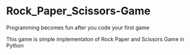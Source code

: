 # Rock_Paper_Scissors-Game

Programming becomes fun after you code your first game

This game is simple implementaton of Rock Paper and Scissors Game in Python
